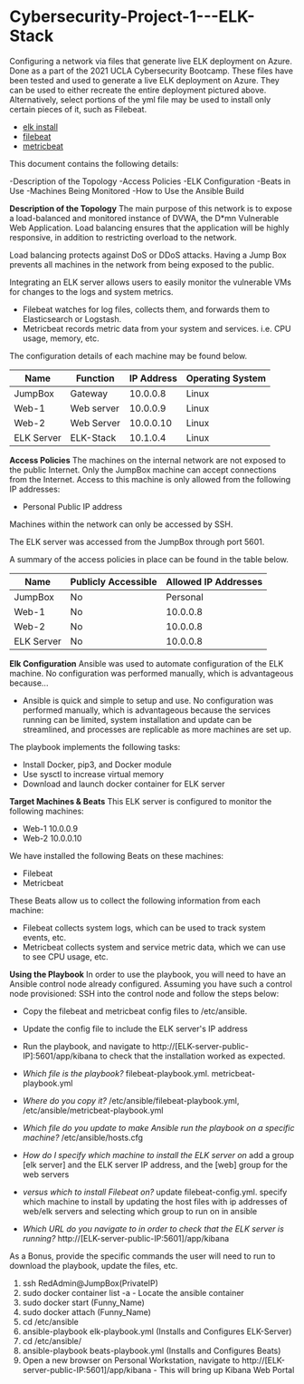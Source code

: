 # Cybersecurity-Project-1---ELK-Stack
Configuring a network via files that generate live ELK deployment on Azure. Done as a part of the 2021 UCLA Cybersecurity Bootcamp.
These files have been tested and used to generate a live ELK deployment on Azure. They can be used to either recreate the entire deployment pictured above. Alternatively, select portions of the yml file may be used to install only certain pieces of it, such as Filebeat.

- [elk install](https://github.com/aubonih/Cybersecurity-Project-1---ELK-Stack/blob/main/yml%20playbooks/elk-playbook.yml)
- [filebeat](https://github.com/aubonih/Cybersecurity-Project-1---ELK-Stack/blob/main/yml%20playbooks/filebeat-playbook.yml)
- [metricbeat](https://github.com/aubonih/Cybersecurity-Project-1---ELK-Stack/blob/main/yml%20playbooks/metricbeat-playbook.yml)

This document contains the following details:

-Description of the Topology
-Access Policies
-ELK Configuration
 -Beats in Use
 -Machines Being Monitored
-How to Use the Ansible Build


**Description of the Topology**
The main purpose of this network is to expose a load-balanced and monitored instance of DVWA, the D*mn Vulnerable Web Application.
Load balancing ensures that the application will be highly responsive, in addition to restricting overload to the network.

Load balancing protects against DoS or DDoS attacks. Having a Jump Box prevents all machines in the network from being exposed to the public.

Integrating an ELK server allows users to easily monitor the vulnerable VMs for changes to the logs and system metrics.

- Filebeat watches for log files, collects them, and forwards them to Elasticsearch or Logstash.
- Metricbeat records metric data from your system and services. i.e. CPU usage, memory, etc.

The configuration details of each machine may be found below.


| Name | Function | IP Address | Operating System |
|------|----------|------------|------------------|
|JumpBox      | Gateway         | 10.0.0.8           |   Linux              |
|Web-1      |    Web server      | 10.0.0.9           |       Linux           |
|Web-2      |   Web Server       | 10.0.0.10           |           Linux       |
|ELK Server      |  ELK-Stack        | 10.1.0.4           |             Linux     |




**Access Policies**
The machines on the internal network are not exposed to the public Internet.
Only the JumpBox machine can accept connections from the Internet. Access to this machine is only allowed from the following IP addresses:

- Personal Public IP address

Machines within the network can only be accessed by SSH.

The ELK server was accessed from the JumpBox through port 5601.

A summary of the access policies in place can be found in the table below.


|Name | Publicly Accessible | Allowed IP Addresses |
| --- | --- | --- |
|JumpBox | No | Personal |
| Web-1 | No | 10.0.0.8 |
| Web-2 | No | 10.0.0.8 |
| ELK Server | No | 10.0.0.8 |


**Elk Configuration**
Ansible was used to automate configuration of the ELK machine. No configuration was performed manually, which is advantageous because...

- Ansible is quick and simple to setup and use. No configuration was performed manually, which is advantageous because the services running can be limited, system installation and update can be streamlined, and processes are replicable as more machines are set up.

The playbook implements the following tasks:

- Install Docker, pip3, and Docker module
- Use sysctl to increase virtual memory
- Download and launch docker container for ELK server


**Target Machines & Beats**
This ELK server is configured to monitor the following machines:
- Web-1 10.0.0.9
- Web-2 10.0.0.10

We have installed the following Beats on these machines:

- Filebeat
- Metricbeat

These Beats allow us to collect the following information from each machine:

- Filebeat collects system logs, which can be used to track system events, etc.
- Metricbeat collects system and service metric data, which we can use to see CPU usage, etc.


**Using the Playbook**
In order to use the playbook, you will need to have an Ansible control node already configured. Assuming you have such a control node provisioned:
SSH into the control node and follow the steps below:

- Copy the filebeat and metricbeat config files to /etc/ansible.
- Update the config file to include the ELK server's IP address
- Run the playbook, and navigate to http://[ELK-server-public-IP]:5601/app/kibana to check that the installation worked as expected.

- *Which file is the playbook?* filebeat-playbook.yml. metricbeat-playbook.yml
- *Where do you copy it?* /etc/ansible/filebeat-playbook.yml, /etc/ansible/metricbeat-playbook.yml
- *Which file do you update to make Ansible run the playbook on a specific machine?* /etc/ansible/hosts.cfg
- *How do I specify which machine to install the ELK server on* add a group [elk server] and the ELK server IP address, and the [web] group for the web servers
- *versus which to install Filebeat on?* update filebeat-config.yml. specify which machine to install by updating the host files with ip addresses of web/elk servers and selecting which group to run on in ansible
- *Which URL do you navigate to in order to check that the ELK server is running?* http://[ELK-server-public-IP:5601]/app/kibana

As a Bonus, provide the specific commands the user will need to run to download the playbook, update the files, etc.
1. ssh RedAdmin@JumpBox(PrivateIP)
2. sudo docker container list -a - Locate the ansible container
3. sudo docker start (Funny_Name)
4. sudo docker attach (Funny_Name)
5. cd /etc/ansible
6. ansible-playbook elk-playbook.yml (Installs and Configures ELK-Server)
7. cd /etc/ansible/
8. ansible-playbook beats-playbook.yml (Installs and Configures Beats)
9. Open a new browser on Personal Workstation, navigate to http://[ELK-server-public-IP:5601]/app/kibana - This will bring up Kibana Web Portal
